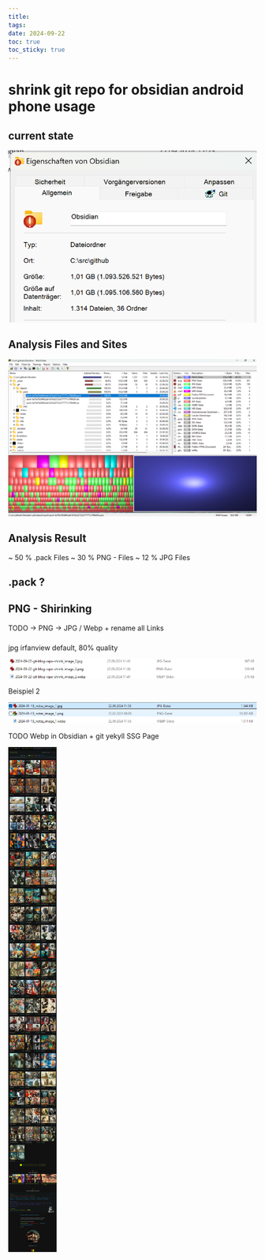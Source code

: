 ```yaml
---
title: 
tags: 
date: 2024-09-22
toc: true
toc_sticky: true
---
```




# shrink git repo for obsidian android phone usage 

## current state

![](../_asset/2024-09-22-git-blog-repo-shrink_image_1.png)

## Analysis Files and Sites 

![](../_asset/2024-09-22-git-blog-repo-shrink_image_2.png)

## Analysis Result

~ 50 % .pack Files 
~ 30 % PNG - Files 
~ 12 % JPG Files 

## .pack ?

## PNG - Shirinking 
TODO -> PNG -> JPG / Webp + rename all Links 

### 

jpg irfanview default, 80% quality


![](../_asset/2024-09-22-git-blog-repo-shrink_image_3.png)

Beispiel 2

![](../_asset/2024-09-22-git-blog-repo-shrink_image_4.png)

TODO Webp in Obsidian + git yekyll SSG Page 

![](../_asset/2024-09-22-git-blog-repo-shrink_image_5.webp)